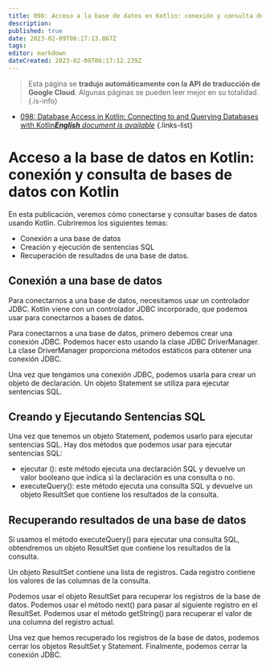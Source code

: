 ```yaml
---
title: 098: Acceso a la base de datos en Kotlin: conexión y consulta de bases de datos con Kotlin
description: 
published: true
date: 2023-02-09T06:17:13.867Z
tags: 
editor: markdown
dateCreated: 2023-02-09T06:17:12.239Z
---
```


> Esta página se **tradujo automáticamente con la API de traducción de Google Cloud**.
Algunas páginas se pueden leer mejor en su totalidad.{.is-info}



- [098: Database Access in Kotlin: Connecting to and Querying Databases with Kotlin***English** document is available*](/en/Knowledge-base/Kotlin/Learning/098-database-access-in-kotlin-connecting-to-and-querying-databases-with-kotlin)
{.links-list}


# Acceso a la base de datos en Kotlin: conexión y consulta de bases de datos con Kotlin

En esta publicación, veremos cómo conectarse y consultar bases de datos usando Kotlin. Cubriremos los siguientes temas:

- Conexión a una base de datos
- Creación y ejecución de sentencias SQL
- Recuperación de resultados de una base de datos.

## Conexión a una base de datos

Para conectarnos a una base de datos, necesitamos usar un controlador JDBC. Kotlin viene con un controlador JDBC incorporado, que podemos usar para conectarnos a bases de datos.

Para conectarnos a una base de datos, primero debemos crear una conexión JDBC. Podemos hacer esto usando la clase JDBC DriverManager. La clase DriverManager proporciona métodos estáticos para obtener una conexión JDBC.

Una vez que tengamos una conexión JDBC, podemos usarla para crear un objeto de declaración. Un objeto Statement se utiliza para ejecutar sentencias SQL.

## Creando y Ejecutando Sentencias SQL

Una vez que tenemos un objeto Statement, podemos usarlo para ejecutar sentencias SQL. Hay dos métodos que podemos usar para ejecutar sentencias SQL:

- ejecutar (): este método ejecuta una declaración SQL y devuelve un valor booleano que indica si la declaración es una consulta o no.
- executeQuery(): este método ejecuta una consulta SQL y devuelve un objeto ResultSet que contiene los resultados de la consulta.

## Recuperando resultados de una base de datos

Si usamos el método executeQuery() para ejecutar una consulta SQL, obtendremos un objeto ResultSet que contiene los resultados de la consulta.

Un objeto ResultSet contiene una lista de registros. Cada registro contiene los valores de las columnas de la consulta.

Podemos usar el objeto ResultSet para recuperar los registros de la base de datos. Podemos usar el método next() para pasar al siguiente registro en el ResultSet. Podemos usar el método getString() para recuperar el valor de una columna del registro actual.

Una vez que hemos recuperado los registros de la base de datos, podemos cerrar los objetos ResultSet y Statement. Finalmente, podemos cerrar la conexión JDBC.